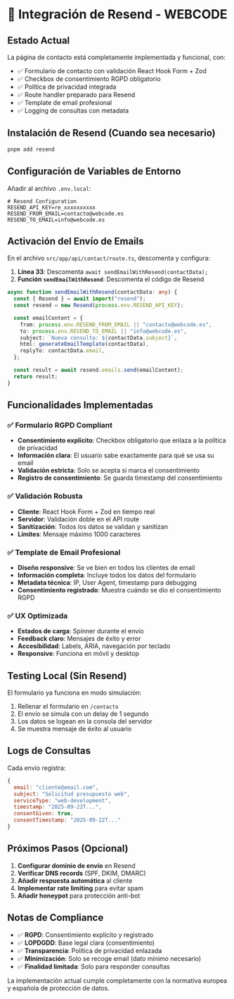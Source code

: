 # 📧 Integración de Resend - WEBCODE

## Estado Actual

La página de contacto está completamente implementada y funcional, con:

- ✅ Formulario de contacto con validación React Hook Form + Zod
- ✅ Checkbox de consentimiento RGPD obligatorio
- ✅ Política de privacidad integrada
- ✅ Route handler preparado para Resend
- ✅ Template de email profesional
- ✅ Logging de consultas con metadata

## Instalación de Resend (Cuando sea necesario)

```bash
pnpm add resend
```

## Configuración de Variables de Entorno

Añadir al archivo `.env.local`:

```env
# Resend Configuration
RESEND_API_KEY=re_xxxxxxxxxx
RESEND_FROM_EMAIL=contacto@webcode.es
RESEND_TO_EMAIL=info@webcode.es
```

## Activación del Envío de Emails

En el archivo `src/app/api/contact/route.ts`, descomenta y configura:

1. **Línea 33**: Descomenta `await sendEmailWithResend(contactData);`
2. **Función `sendEmailWithResend`**: Descomenta el código de Resend

```typescript
async function sendEmailWithResend(contactData: any) {
  const { Resend } = await import("resend");
  const resend = new Resend(process.env.RESEND_API_KEY);

  const emailContent = {
    from: process.env.RESEND_FROM_EMAIL || "contacto@webcode.es",
    to: process.env.RESEND_TO_EMAIL || "info@webcode.es",
    subject: `Nueva consulta: ${contactData.subject}`,
    html: generateEmailTemplate(contactData),
    replyTo: contactData.email,
  };

  const result = await resend.emails.send(emailContent);
  return result;
}
```

## Funcionalidades Implementadas

### ✅ Formulario RGPD Compliant

- **Consentimiento explícito**: Checkbox obligatorio que enlaza a la política de privacidad
- **Información clara**: El usuario sabe exactamente para qué se usa su email
- **Validación estricta**: Solo se acepta si marca el consentimiento
- **Registro de consentimiento**: Se guarda timestamp del consentimiento

### ✅ Validación Robusta

- **Cliente**: React Hook Form + Zod en tiempo real
- **Servidor**: Validación doble en el API route
- **Sanitización**: Todos los datos se validan y sanitizan
- **Límites**: Mensaje máximo 1000 caracteres

### ✅ Template de Email Profesional

- **Diseño responsive**: Se ve bien en todos los clientes de email
- **Información completa**: Incluye todos los datos del formulario
- **Metadata técnica**: IP, User Agent, timestamp para debugging
- **Consentimiento registrado**: Muestra cuándo se dio el consentimiento RGPD

### ✅ UX Optimizada

- **Estados de carga**: Spinner durante el envío
- **Feedback claro**: Mensajes de éxito y error
- **Accesibilidad**: Labels, ARIA, navegación por teclado
- **Responsive**: Funciona en móvil y desktop

## Testing Local (Sin Resend)

El formulario ya funciona en modo simulación:

1. Rellenar el formulario en `/contacto`
2. El envío se simula con un delay de 1 segundo
3. Los datos se logean en la consola del servidor
4. Se muestra mensaje de éxito al usuario

## Logs de Consultas

Cada envío registra:

```javascript
{
  email: "cliente@email.com",
  subject: "Solicitud presupuesto web",
  serviceType: "web-development",
  timestamp: "2025-09-22T...",
  consentGiven: true,
  consentTimestamp: "2025-09-22T..."
}
```

## Próximos Pasos (Opcional)

1. **Configurar dominio de envío** en Resend
2. **Verificar DNS records** (SPF, DKIM, DMARC)
3. **Añadir respuesta automática** al cliente
4. **Implementar rate limiting** para evitar spam
5. **Añadir honeypot** para protección anti-bot

## Notas de Compliance

- ✅ **RGPD**: Consentimiento explícito y registrado
- ✅ **LOPDGDD**: Base legal clara (consentimiento)
- ✅ **Transparencia**: Política de privacidad enlazada
- ✅ **Minimización**: Solo se recoge email (dato mínimo necesario)
- ✅ **Finalidad limitada**: Solo para responder consultas

La implementación actual cumple completamente con la normativa europea y española de protección de datos.
